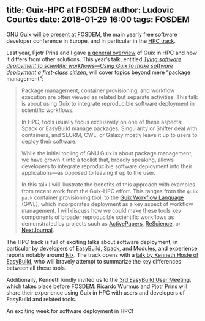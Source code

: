 title: Guix-HPC at FOSDEM
author: Ludovic Courtès
date: 2018-01-29 16:00
tags: FOSDEM
---

GNU Guix [will be present at
FOSDEM](https://guix.gnu.org/blog/2018/meet-guix-at-fosdem-2018/),
the main yearly free software developer conference in Europe, and in
particular in the [HPC
track](https://fosdem.org/2018/schedule/track/hpc,_big_data,_and_data_science/).

Last year, Pjotr Prins and I gave [a general
overview](https://archive.fosdem.org/2017/schedule/event/hpc_deployment_guix/)
of Guix in HPC and how it differs from other solutions.  This year’s
talk, entitled [_Tying software deployment to scientific workflows—Using
Guix to make software deployment a first-class
citizen_](https://fosdem.org/2018/schedule/event/guix_workflows/), will
cover topics beyond mere “package management”:

> Package management, container provisioning, and workflow execution are
> often viewed as related but separate activities.  This talk is about
> using Guix to integrate reproducible software deployment in scientific
> workflows.
>
> In HPC, tools usually focus exclusively on one of these aspects: Spack
> or EasyBuild manage packages, Singularity or Shifter deal with
> containers, and SLURM, CWL, or Galaxy mostly leave it up to users to
> deploy their software.
>
> While the initial tooling of GNU Guix is about package management, we
> have grown it into a toolkit that, broadly speaking, allows developers
> to integrate reproducible software deployment into their
> applications—as opposed to leaving it up to the user.
>
> In this talk I will illustrate the benefits of this approach with
> examples from recent work from the Guix-HPC effort. This ranges from
> the `guix pack` container provisioning tool, to the [Guix Workflow
> Language](http://guixwl.org) (GWL), which incorporates deployment as a
> key aspect of workflow management.  I will discuss how we could make
> these tools key components of broader reproducible scientific
> workflows as demonstrated by projects such as
> [ActivePapers](http://www.activepapers.org/),
> [ReScience](https://rescience.github.io/), or
> [NextJournal](https://nextjournal.com/).

The HPC track is full of exciting talks about software deployment, in
particular by developers of
[EasyBuild](https://easybuilders.github.io/easybuild/),
[Spack](https://spack.io/), and
[Modules](http://modules.sourceforge.net/), and experience reports
notably around [Nix](https://nixos.org/nix/).  The track opens with a
[talk by Kenneth Hoste of
EasyBuild](https://fosdem.org/2018/schedule/event/installing_software_for_scientists/),
who will bravely attempt to summarize the key differences between all
these tools.

Additionally, Kenneth kindly invited us to the [3rd EasyBuild User
Meeting](https://github.com/easybuilders/easybuild/wiki/3rd-EasyBuild-User-Meeting),
which takes place before FOSDEM.  Ricardo Wurmus and Pjotr Prins will
share their experience using Guix in HPC with users and developers of
EasyBuild and related tools.

An exciting week for software deployment in HPC!
